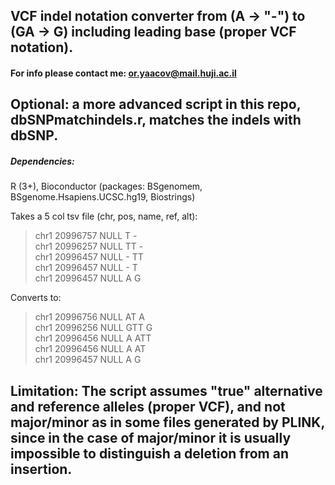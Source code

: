 ## VCF indel notation converter from (A -> "-") to (GA -> G) including leading base (proper VCF notation).

#### For info please contact me: or.yaacov@mail.huji.ac.il
## Optional: a more advanced script in this repo, dbSNPmatchindels.r, matches the indels with dbSNP.

##### Dependencies:
R (3+), 
Bioconductor (packages: BSgenomem, BSgenome.Hsapiens.UCSC.hg19, Biostrings)


Takes a 5 col tsv file (chr, pos, name, ref, alt):
>chr1	20996757	NULL	T	- <br>
>chr1	20996257	NULL	TT	- <br>
>chr1	20996457	NULL	-	TT <br>
>chr1	20996457	NULL	-	T <br>
>chr1	20996457	NULL	A	G<br>

Converts to:
>chr1	20996756	NULL	AT	A<br>
>chr1	20996256	NULL	GTT	G<br>
>chr1	20996456	NULL	A	ATT<br>
>chr1	20996456	NULL	A	AT<br>
>chr1	20996457	NULL	A	G<br>

## Limitation: The script assumes "true" alternative and reference alleles (proper VCF), and not major/minor as in some files generated by PLINK, since in the case of major/minor it is usually impossible to distinguish a deletion from an insertion.
